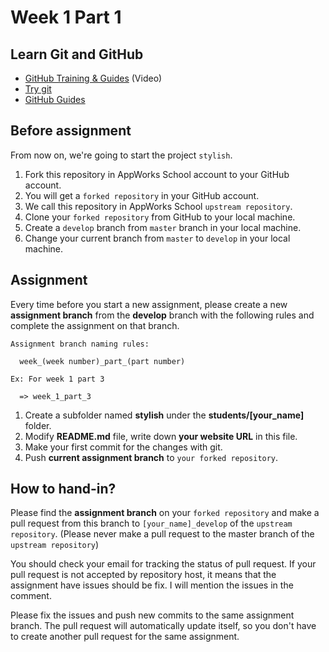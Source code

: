# Week 1 Part 1

## Learn Git and GitHub

* [GitHub Training & Guides](https://www.youtube.com/watch?v=FyfwLX4HAxM&list=PLg7s6cbtAD15G8lNyoaYDuKZSKyJrgwB-&index=1) (Video)
* [Try git](https://try.github.io)
* [GitHub Guides](https://guides.github.com)

## Before assignment

From now on, we're going to start the project `stylish`.

1. Fork this repository in AppWorks School account to your GitHub account.
2. You will get a `forked repository` in your GitHub account.
3. We call this repository in AppWorks School `upstream repository`.
4. Clone your `forked repository` from GitHub to your local machine.
5. Create a `develop` branch from `master` branch in your local machine.
6. Change your current branch from `master` to `develop` in your local machine.

## Assignment

Every time before you start a new assignment, please create a new **assignment branch** from the **develop** branch with the following rules and complete the assignment on that branch.

```
Assignment branch naming rules:

  week_(week number)_part_(part number)

Ex: For week 1 part 3

  => week_1_part_3
```

1. Create a subfolder named **stylish** under the **students/[your_name]** folder.
2. Modify **README.md** file, write down **your website URL** in this file.
3. Make your first commit for the changes with git.
4. Push **current assignment branch** to `your forked repository`.

## How to hand-in?

Please find the **assignment branch** on your `forked repository` and make a pull request from this branch to `[your_name]_develop` of the `upstream repository`. (Please never make a pull request to the master branch of the `upstream repository`)

You should check your email for tracking the status of pull request. If your pull request is not accepted by repository host, it means that the assignment have issues should be fix. I will mention the issues in the comment.

Please fix the issues and push new commits to the same assignment branch. The pull request will automatically update itself, so you don't have to create another pull request for the same assignment.
